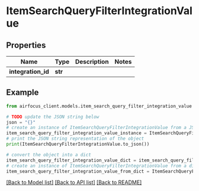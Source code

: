 # ItemSearchQueryFilterIntegrationValue


## Properties

Name | Type | Description | Notes
------------ | ------------- | ------------- | -------------
**integration_id** | **str** |  | 

## Example

```python
from airfocus_client.models.item_search_query_filter_integration_value import ItemSearchQueryFilterIntegrationValue

# TODO update the JSON string below
json = "{}"
# create an instance of ItemSearchQueryFilterIntegrationValue from a JSON string
item_search_query_filter_integration_value_instance = ItemSearchQueryFilterIntegrationValue.from_json(json)
# print the JSON string representation of the object
print(ItemSearchQueryFilterIntegrationValue.to_json())

# convert the object into a dict
item_search_query_filter_integration_value_dict = item_search_query_filter_integration_value_instance.to_dict()
# create an instance of ItemSearchQueryFilterIntegrationValue from a dict
item_search_query_filter_integration_value_from_dict = ItemSearchQueryFilterIntegrationValue.from_dict(item_search_query_filter_integration_value_dict)
```
[[Back to Model list]](../README.md#documentation-for-models) [[Back to API list]](../README.md#documentation-for-api-endpoints) [[Back to README]](../README.md)


